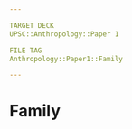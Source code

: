 ```yaml
---

TARGET DECK
UPSC::Anthropology::Paper 1

FILE TAG
Anthropology::Paper1::Family

---
```


# Family


